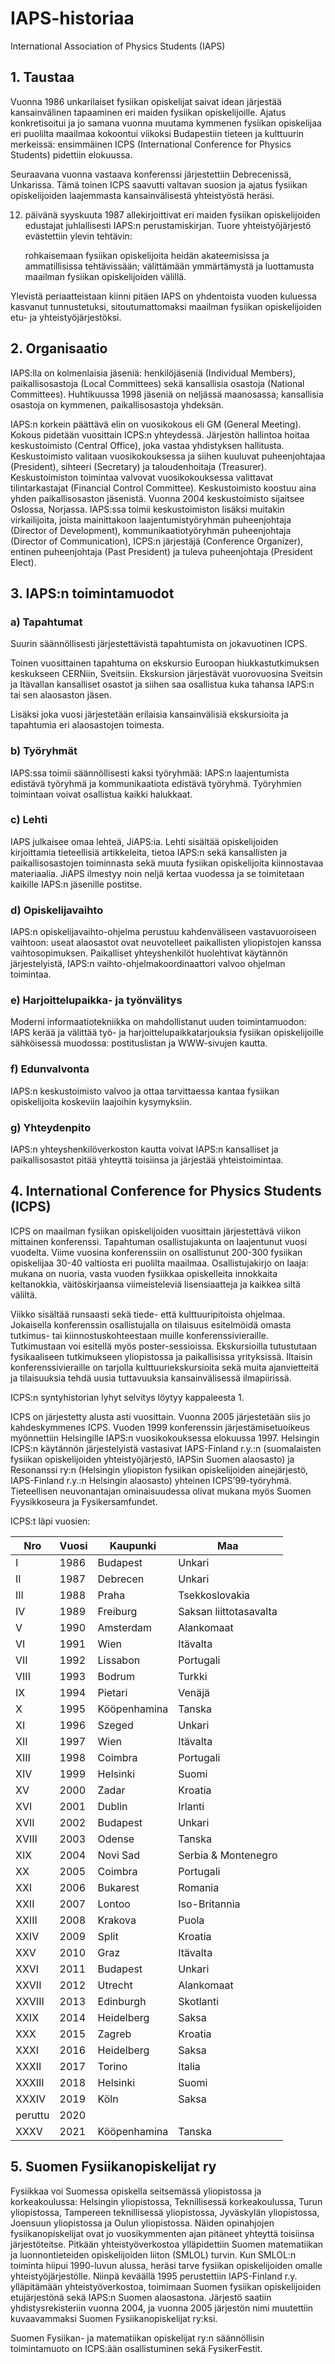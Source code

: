 # IAPS-historiaa

International Association of Physics Students (IAPS)

## 1. Taustaa

Vuonna 1986 unkarilaiset fysiikan opiskelijat saivat idean järjestää kansainvälinen tapaaminen eri maiden fysiikan opiskelijoille. Ajatus konkretisoitui ja jo samana vuonna muutama kymmenen fysiikan opiskelijaa eri puolilta maailmaa kokoontui viikoksi Budapestiin tieteen ja kulttuurin merkeissä: ensimmäinen ICPS (International Conference for Physics Students) pidettiin elokuussa.

Seuraavana vuonna vastaava konferenssi järjestettiin Debrecenissä, Unkarissa. Tämä toinen ICPS saavutti valtavan suosion ja ajatus fysiikan opiskelijoiden laajemmasta kansainvälisestä yhteistyöstä heräsi.

12. päivänä syyskuuta 1987 allekirjoittivat eri maiden fysiikan opiskelijoiden edustajat juhlallisesti IAPS:n perustamiskirjan. Tuore yhteistyöjärjestö evästettiin ylevin tehtävin:

    rohkaisemaan fysiikan opiskelijoita heidän akateemisissa ja ammatillisissa tehtävissään;
    välittämään ymmärtämystä ja luottamusta maailman fysiikan opiskelijoiden välillä.

Ylevistä periaatteistaan kiinni pitäen IAPS on yhdentoista vuoden kuluessa kasvanut tunnustetuksi, sitoutumattomaksi maailman fysiikan opiskelijoiden etu- ja yhteistyöjärjestöksi.

## 2. Organisaatio

IAPS:lla on kolmenlaisia jäseniä: henkilöjäseniä (Individual Members), paikallisosastoja (Local Committees) sekä kansallisia osastoja (National Committees). Huhtikuussa 1998 jäseniä on neljässä maanosassa; kansallisia osastoja on kymmenen, paikallisosastoja yhdeksän.

IAPS:n korkein päättävä elin on vuosikokous eli GM (General Meeting). Kokous pidetään vuosittain ICPS:n yhteydessä. Järjestön hallintoa hoitaa keskustoimisto (Central Office), joka vastaa yhdistyksen hallitusta. Keskustoimisto valitaan vuosikokouksessa ja siihen kuuluvat puheenjohtajaa (President), sihteeri (Secretary) ja taloudenhoitaja (Treasurer). Keskustoimiston toimintaa valvovat vuosikokouksessa valittavat tilintarkastajat (Financial Control Committee). Keskustoimisto koostuu aina yhden paikallisosaston jäsenistä. Vuonna 2004 keskustoimisto sijaitsee Oslossa, Norjassa. IAPS:ssa toimii keskustoimiston lisäksi muitakin virkailijoita, joista mainittakoon laajentumistyöryhmän puheenjohtaja (Director of Development), kommunikaatiotyöryhmän puheenjohtaja (Director of Communication), ICPS:n järjestäjä (Conference Organizer), entinen puheenjohtaja (Past President) ja tuleva puheenjohtaja (President Elect).

## 3. IAPS:n toimintamuodot

### a) Tapahtumat

Suurin säännöllisesti järjestettävistä tapahtumista on jokavuotinen ICPS.

Toinen vuosittainen tapahtuma on ekskursio Euroopan hiukkastutkimuksen keskukseen CERNiin, Sveitsiin. Ekskursion järjestävät vuorovuosina Sveitsin ja Itävallan kansalliset osastot ja siihen saa osallistua kuka tahansa IAPS:n tai sen alaosaston jäsen.

Lisäksi joka vuosi järjestetään erilaisia kansainvälisiä ekskursioita ja tapahtumia eri alaosastojen toimesta.

### b) Työryhmät

IAPS:ssa toimii säännöllisesti kaksi työryhmää: IAPS:n laajentumista edistävä työryhmä ja kommunikaatiota edistävä työryhmä. Työryhmien toimintaan voivat osallistua kaikki halukkaat.

### c) Lehti

IAPS julkaisee omaa lehteä, JiAPS:ia. Lehti sisältää opiskelijoiden kirjoittamia tieteellisiä artikkeleita, tietoa IAPS:n sekä kansallisten ja paikallisosastojen toiminnasta sekä muuta fysiikan opiskelijoita kiinnostavaa materiaalia. JiAPS ilmestyy noin neljä kertaa vuodessa ja se toimitetaan kaikille IAPS:n jäsenille postitse.

### d) Opiskelijavaihto

IAPS:n opiskelijavaihto-ohjelma perustuu kahdenväliseen vastavuoroiseen vaihtoon: useat alaosastot ovat neuvotelleet paikallisten yliopistojen kanssa vaihtosopimuksen. Paikalliset yhteyshenkilöt huolehtivat käytännön järjestelyistä, IAPS:n vaihto-ohjelmakoordinaattori valvoo ohjelman toimintaa.

### e) Harjoittelupaikka- ja työnvälitys

Moderni informaatiotekniikka on mahdollistanut uuden toimintamuodon: IAPS kerää ja välittää työ- ja harjoittelupaikkatarjouksia fysiikan opiskelijoille sähköisessä muodossa: postituslistan ja WWW-sivujen kautta.

### f) Edunvalvonta

IAPS:n keskustoimisto valvoo ja ottaa tarvittaessa kantaa fysiikan opiskelijoita koskeviin laajoihin kysymyksiin.

### g) Yhteydenpito

IAPS:n yhteyshenkilöverkoston kautta voivat IAPS:n kansalliset ja paikallisosastot pitää yhteyttä toisiinsa ja järjestää yhteistoimintaa.

## 4. International Conference for Physics Students (ICPS)

ICPS on maailman fysiikan opiskelijoiden vuosittain järjestettävä viikon mittainen konferenssi. Tapahtuman osallistujakunta on laajentunut vuosi vuodelta. Viime vuosina konferenssiin on osallistunut 200-300 fysiikan opiskelijaa 30-40 valtiosta eri puolilta maailmaa. Osallistujakirjo on laaja: mukana on nuoria, vasta vuoden fysiikkaa opiskelleita innokkaita keltanokkia, väitöskirjaansa viimeisteleviä lisensiaatteja ja kaikkea siltä väliltä.

Viikko sisältää runsaasti sekä tiede- että kulttuuripitoista ohjelmaa. Jokaisella konferenssin osallistujalla on tilaisuus esitelmöidä omasta tutkimus- tai kiinnostuskohteestaan muille konferenssivieraille. Tutkimustaan voi esitellä myös poster-sessioissa. Ekskursioilla tutustutaan fysikaaliseen tutkimukseen yliopistossa ja paikallisissa yrityksissä. Iltaisin konferenssivieraille on tarjolla kulttuuriekskursioita sekä muita ajanvietteitä ja tilaisuuksia tehdä uusia tuttavuuksia kansainvälisessä ilmapiirissä.

ICPS:n syntyhistorian lyhyt selvitys löytyy kappaleesta 1.

ICPS on järjestetty alusta asti vuosittain. Vuonna 2005 järjestetään siis jo kahdeskymmenes ICPS. Vuoden 1999 konferenssin järjestämisetuoikeus myönnettiin Helsingille IAPS:n vuosikokouksessa elokuussa 1997. Helsingin ICPS:n käytännön järjestelyistä vastasivat IAPS-Finland r.y.:n (suomalaisten fysiikan opiskelijoiden yhteistyöjärjestö, IAPSin Suomen alaosasto) ja Resonanssi ry:n (Helsingin yliopiston fysiikan opiskelijoiden ainejärjestö, IAPS-Finland r.y.:n Helsingin alaosasto) yhteinen ICPS’99-työryhmä. Tieteellisen neuvonantajan ominaisuudessa olivat mukana myös Suomen Fyysikkoseura ja Fysikersamfundet.

ICPS:t läpi vuosien:

Nro | Vuosi | Kaupunki | Maa
----|--------|---------|----------
I   |	1986 |	Budapest |	Unkari
II |	1987 |	Debrecen |	Unkari
III |	1988 |	Praha |	Tsekkoslovakia
IV |	1989 |	Freiburg |	Saksan liittotasavalta
V  |	1990 |	Amsterdam |	Alankomaat
VI |	1991 |	Wien |	Itävalta
VII |	1992 |	Lissabon |	Portugali
VIII |	1993 |	Bodrum |	Turkki
IX |	1994 |	Pietari |	Venäjä
X  |	1995 |	Kööpenhamina |	Tanska
XI |	1996 |	Szeged |	Unkari
XII |	1997 |	Wien |	Itävalta
XIII |	1998 |	Coimbra |	Portugali
XIV |	1999 |	Helsinki |	Suomi
XV |	2000 |	Zadar |	Kroatia
XVI |	2001 |	Dublin |	Irlanti
XVII |	2002 |	Budapest |	Unkari
XVIII |	2003 |	Odense |	Tanska
XIX |	2004 |	Novi Sad |	Serbia & Montenegro
XX |	2005 |	Coimbra |	Portugali
XXI |	2006 |	Bukarest | Romania
XXII |	2007 |	Lontoo |	Iso-Britannia
XXIII |	2008 |	Krakova |	Puola
XXIV |	2009 |	Split |	Kroatia
XXV |	2010 |	Graz |	Itävalta
XXVI |	2011 |	Budapest |	Unkari
XXVII |	2012 |	Utrecht |	Alankomaat
XXVIII |	2013 |	Edinburgh |	Skotlanti
XXIX |	2014 |	Heidelberg |	Saksa
XXX |	2015 |	Zagreb |	Kroatia
XXXI |	2016 |	Heidelberg |	Saksa
XXXII |	2017 |	Torino |	Italia
XXXIII |	2018 |	Helsinki |	Suomi
XXXIV |	2019 |	Köln |	Saksa
peruttu | 2020 | | |
XXXV | 2021 | Kööpenhamina | Tanska
 

## 5. Suomen Fysiikanopiskelijat ry

Fysiikkaa voi Suomessa opiskella seitsemässä yliopistossa ja korkeakoulussa: Helsingin yliopistossa, Teknillisessä korkeakoulussa, Turun yliopistossa, Tampereen teknillisessä yliopistossa, Jyväskylän yliopistossa, Joensuun yliopistossa ja Oulun yliopistossa. Näiden opinahjojen fysiikanopiskelijat ovat jo vuosikymmenten ajan pitäneet yhteyttä toisiinsa järjestöteitse. Pitkään yhteistyöverkostoa ylläpidettiin Suomen matematiikan ja luonnontieteiden opiskelijoiden liiton (SMLOL) turvin. Kun SMLOL:n toiminta hiipui 1990-luvun alussa, heräsi tarve fysiikan opiskelijoiden omalle yhteistyöjärjestölle. Niinpä keväällä 1995 perustettiin IAPS-Finland r.y. ylläpitämään yhteistyöverkostoa, toimimaan Suomen fysiikan opiskelijoiden etujärjestönä sekä IAPS:n Suomen alaosastona. Järjestö saatiin yhdistysrekisteriin vuonna 2004, ja vuonna 2005 järjestön nimi muutettiin kuvaavammaksi Suomen Fysiikanopiskelijat ry:ksi.

Suomen Fysiikan- ja matematiikan opiskelijat ry:n säännöllisin toimintamuoto on ICPS:ään osallistuminen sekä FysikerFestit.
